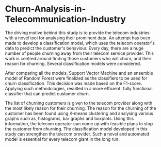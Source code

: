 # Churn-Analysis-in-Telecommunication-Industry

The driving motive behind this study is to provide the telecom industries with a novel tool for analysing their prominent data. An attempt has been made to develop a classification model, which uses the telecom operator's data to predict the customer's behaviour. Every day, there are a huge number of people churning away from their telecom service provider. This work is centred around finding those customers who will churn, and their reason for churning. Several classification models were considered. 

After comparing all the models, Support Vector Machine and an ensemble model of Random Forest were finalized as the classifiers to be used for churn classification. This decision was made based on the F1-score. Applying such methodologies, resulted in a more efficient, fully functional classifier that can predict customer churn. 

The list of churning customers is given to the telecom provider along with the most likely reason for their churning. The reason for the churning of the customer has been found using K-means clustering and analysing various graphs such as, histograms, bar graphs and boxplots. Using this information, the telecom operator can come up with feasible plans to stop the customer from churning. The classification model developed in this study can strengthen the telecom provider. Such a novel and automated model is essential for every telecom giant in the long run.
